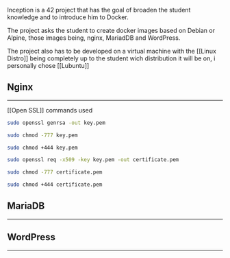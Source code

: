 Inception is a 42 project that has the goal of broaden the student knowledge and to introduce him to Docker.

The project asks the student to create docker images based on Debian or Alpine, those images being, nginx, MariadDB and WordPress.

The project also has to be developed on a virtual machine with the [[Linux Distro]] being completely up to the student wich distribution it will be on, i personally chose [[Lubuntu]]

## Nginx
---

[[Open SSL]] commands used

```bash
sudo openssl genrsa -out key.pem

sudo chmod -777 key.pem

sudo chmod +444 key.pem

sudo openssl req -x509 -key key.pem -out certificate.pem

sudo chmod -777 certificate.pem

sudo chmod +444 certificate.pem
```

## MariaDB
---

## WordPress
---
